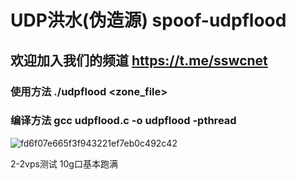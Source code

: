 # UDP洪水(伪造源) spoof-udpflood 
## 欢迎加入我们的频道 https://t.me/sswcnet 
### 使用方法 ./udpflood <target> <port> <size> <threads> <time> <zone_file>
### 编译方法 gcc udpflood.c -o udpflood -pthread

![fd6f07e665f3f943221ef7eb0c492c42](https://github.com/user-attachments/assets/42be88b8-2fc5-40f9-9d58-fe1ea34d8da0)

2-2vps测试 10g口基本跑满

